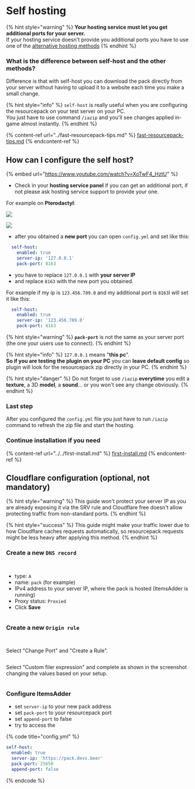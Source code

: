 # Self hosting

{% hint style="warning" %}
**Your hosting service must let you get additional ports for your server.**\
If your hosting service doesn't provide you additional ports you have to use one of the [alternative hosting methods](./)
{% endhint %}

### What is the difference between self-host and the other methods?

Difference is that with self-host you can download the pack directly from your server without having to upload it to a website each time you make a small change.

{% hint style="info" %}
`self-host` is really useful when you are configuring the resourcepack on your test server on your PC.\
You just have to use command `/iazip` and you'll see changes applied in-game almost instantly.
{% endhint %}

{% content-ref url="../fast-resourcepack-tips.md" %}
[fast-resourcepack-tips.md](../fast-resourcepack-tips.md)
{% endcontent-ref %}

## How can I configure the self host?

{% embed url="https://www.youtube.com/watch?v=XoTwF4_HztU" %}

* Check in your **hosting service panel** if you can get an additional port, if not please ask hosting service support to provide your one.

For example on **Pterodactyl**:

![](../../.gitbook/assets/image_\(104\).png)

![](../../.gitbook/assets/image_\(101\).png)

* after you obtained a **new port** you can open `config.yml` and set like this:

```yaml
  self-host:
    enabled: true
    server-ip: '127.0.0.1'
    pack-port: 8163
```

* you have to replace `127.0.0.1` with **your server IP**
* and replace `8163` with the new port you obtained.

For example if my ip is `123.456.789.0` and my additional port is `8163`I will set it like this:

```yaml
  self-host:
    enabled: true
    server-ip: '123.456.789.0'
    pack-port: 8163
```

{% hint style="warning" %}
**`pack-port`** is not the same as your server port (the one your users use to connect).
{% endhint %}

{% hint style="info" %}
`127.0.0.1` means "**this pc**".\
**So if you are testing the plugin on your PC** you can **leave default config** so plugin will look for the resourcepack zip directly in your PC.
{% endhint %}

{% hint style="danger" %}
Do not forget to use `/iazip` **everytime** you edit a **texture**, a 3D **model**, a **sound**... or you won't see any change obviously.
{% endhint %}

### Last step

After you configured the `config.yml` file you just have to run `/iazip` command to refresh the zip file and start the hosting.

### Continue installation if you need

{% content-ref url="../../first-install.md" %}
[first-install.md](../../first-install.md)
{% endcontent-ref %}

## Cloudflare configuration (optional, not mandatory)

{% hint style="warning" %}
This guide won't protect your server IP as you are already exposing it via the SRV rule and Cloudflare free doesn't allow protecting traffic from non-standard ports.
{% endhint %}

{% hint style="success" %}
This guide might make your traffic lower due to how Cloudflare caches requests automatically, so resourcepack requests might be less heavy after applying this method.
{% endhint %}

### Create a new `DNS record`

<figure><img src="../../.gitbook/assets/image (2) (1) (1) (1).png" alt=""><figcaption></figcaption></figure>

<figure><img src="../../.gitbook/assets/image (8) (1).png" alt=""><figcaption></figcaption></figure>

* type: `A`
* name: `pack` (for example)
* IPv4 address to your server IP, where the pack is hosted (ItemsAdder is running)
* Proxy status: `Proxied`
* Click **Save**

<figure><img src="../../.gitbook/assets/image (4) (1).png" alt=""><figcaption></figcaption></figure>

### Create a new `Origin rule`

<figure><img src="../../.gitbook/assets/image (9) (1).png" alt=""><figcaption></figcaption></figure>

<figure><img src="../../.gitbook/assets/image (1) (1) (1) (1) (1).png" alt=""><figcaption></figcaption></figure>

Select "Change Port" and "Create a Rule".

<figure><img src="../../.gitbook/assets/image (5) (1).png" alt=""><figcaption></figcaption></figure>

Select "Custom filer expression" and complete as shown in the screenshot changing the values based on your setup.

<figure><img src="../../.gitbook/assets/image (10) (1).png" alt=""><figcaption></figcaption></figure>

### Configure ItemsAdder

* set `server-ip` to your new pack address
* set  `pack-port` to your resourcepack port
* set `append-port` to false
* try to access the&#x20;

{% code title="config.yml" %}
```yml
self-host:
  enabled: true
  server-ip: 'https://pack.devs.beer'
  pack-port: 25650
  append-port: false
```
{% endcode %}
